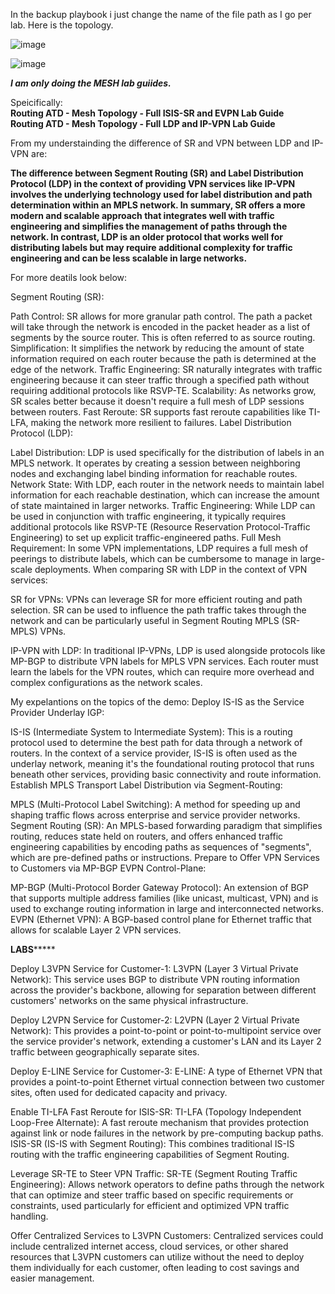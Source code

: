 In the backup playbook i just change the name of the file path as I go per lab. 
Here is the topology.

![image](https://github.com/netsecwiz/AristaL4/assets/123339313/c9b2258b-46e2-4e76-971d-21940e722e47)

![image](https://github.com/netsecwiz/AristaL4/assets/123339313/5ed2c128-2247-44a1-ac61-2f6f078328cd)

_**I am only doing the MESH lab guiides.**_<br>

Speicifically:<br>
**Routing ATD - Mesh Topology - Full ISIS-SR and EVPN Lab Guide**<br>
**Routing ATD - Mesh Topology - Full LDP and IP-VPN Lab Guide**<br>

From my understainding the difference of SR and VPN between LDP and IP-VPN are:<br>

**The difference between Segment Routing (SR) and Label Distribution Protocol (LDP) in the context of providing VPN services like IP-VPN involves the underlying technology used for label distribution and path determination within an MPLS network.
In summary, SR offers a more modern and scalable approach that integrates well with traffic engineering and simplifies the management of paths through the network. In contrast, LDP is an older protocol that works well for distributing labels but may require additional complexity for traffic engineering and can be less scalable in large networks.**<br>

For more deatils look below:<br>

Segment Routing (SR):

Path Control: SR allows for more granular path control. The path a packet will take through the network is encoded in the packet header as a list of segments by the source router. This is often referred to as source routing.
Simplification: It simplifies the network by reducing the amount of state information required on each router because the path is determined at the edge of the network.
Traffic Engineering: SR naturally integrates with traffic engineering because it can steer traffic through a specified path without requiring additional protocols like RSVP-TE.
Scalability: As networks grow, SR scales better because it doesn't require a full mesh of LDP sessions between routers.
Fast Reroute: SR supports fast reroute capabilities like TI-LFA, making the network more resilient to failures.
Label Distribution Protocol (LDP):

Label Distribution: LDP is used specifically for the distribution of labels in an MPLS network. It operates by creating a session between neighboring nodes and exchanging label binding information for reachable routes.
Network State: With LDP, each router in the network needs to maintain label information for each reachable destination, which can increase the amount of state maintained in larger networks.
Traffic Engineering: While LDP can be used in conjunction with traffic engineering, it typically requires additional protocols like RSVP-TE (Resource Reservation Protocol-Traffic Engineering) to set up explicit traffic-engineered paths.
Full Mesh Requirement: In some VPN implementations, LDP requires a full mesh of peerings to distribute labels, which can be cumbersome to manage in large-scale deployments.
When comparing SR with LDP in the context of VPN services:

SR for VPNs: VPNs can leverage SR for more efficient routing and path selection. SR can be used to influence the path traffic takes through the network and can be particularly useful in Segment Routing MPLS (SR-MPLS) VPNs.

IP-VPN with LDP: In traditional IP-VPNs, LDP is used alongside protocols like MP-BGP to distribute VPN labels for MPLS VPN services. Each router must learn the labels for the VPN routes, which can require more overhead and complex configurations as the network scales.


My expelantions on the topics of the demo:
Deploy IS-IS as the Service Provider Underlay IGP:

IS-IS (Intermediate System to Intermediate System): This is a routing protocol used to determine the best path for data through a network of routers. In the context of a service provider, IS-IS is often used as the underlay network, meaning it's the foundational routing protocol that runs beneath other services, providing basic connectivity and route information.
Establish MPLS Transport Label Distribution via Segment-Routing:

MPLS (Multi-Protocol Label Switching): A method for speeding up and shaping traffic flows across enterprise and service provider networks.
Segment Routing (SR): An MPLS-based forwarding paradigm that simplifies routing, reduces state held on routers, and offers enhanced traffic engineering capabilities by encoding paths as sequences of "segments", which are pre-defined paths or instructions.
Prepare to Offer VPN Services to Customers via MP-BGP EVPN Control-Plane:

MP-BGP (Multi-Protocol Border Gateway Protocol): An extension of BGP that supports multiple address families (like unicast, multicast, VPN) and is used to exchange routing information in large and interconnected networks.
EVPN (Ethernet VPN): A BGP-based control plane for Ethernet traffic that allows for scalable Layer 2 VPN services.

************************************LABS*****************************************

Deploy L3VPN Service for Customer-1:
L3VPN (Layer 3 Virtual Private Network): This service uses BGP to distribute VPN routing information across the provider's backbone, allowing for separation between different customers' networks on the same physical infrastructure.

Deploy L2VPN Service for Customer-2:
L2VPN (Layer 2 Virtual Private Network): This provides a point-to-point or point-to-multipoint service over the service provider's network, extending a customer's LAN and its Layer 2 traffic between geographically separate sites.

Deploy E-LINE Service for Customer-3:
E-LINE: A type of Ethernet VPN that provides a point-to-point Ethernet virtual connection between two customer sites, often used for dedicated capacity and privacy.

Enable TI-LFA Fast Reroute for ISIS-SR:
TI-LFA (Topology Independent Loop-Free Alternate): A fast reroute mechanism that provides protection against link or node failures in the network by pre-computing backup paths.
ISIS-SR (IS-IS with Segment Routing): This combines traditional IS-IS routing with the traffic engineering capabilities of Segment Routing.

Leverage SR-TE to Steer VPN Traffic:
SR-TE (Segment Routing Traffic Engineering): Allows network operators to define paths through the network that can optimize and steer traffic based on specific requirements or constraints, used particularly for efficient and optimized VPN traffic handling.


Offer Centralized Services to L3VPN Customers:
Centralized services could include centralized internet access, cloud services, or other shared resources that L3VPN customers can utilize without the need to deploy them individually for each customer, often leading to cost savings and easier management.
